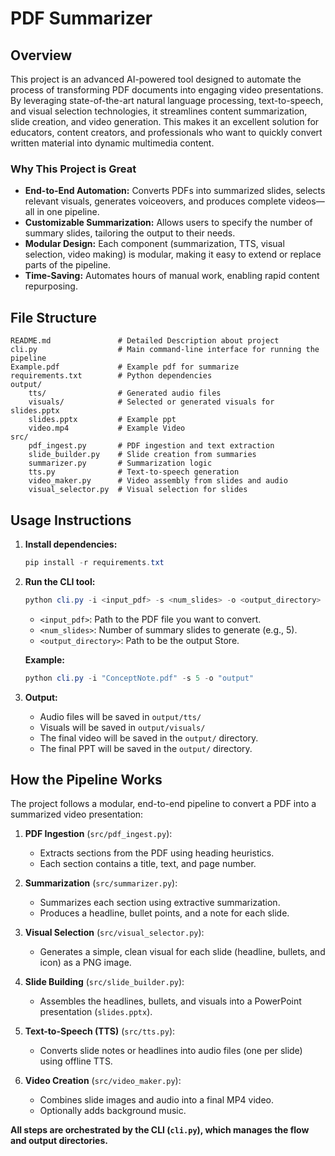 # PDF Summarizer

## Overview
This project is an advanced AI-powered tool designed to automate the process of transforming PDF documents into engaging video presentations. By leveraging state-of-the-art natural language processing, text-to-speech, and visual selection technologies, it streamlines content summarization, slide creation, and video generation. This makes it an excellent solution for educators, content creators, and professionals who want to quickly convert written material into dynamic multimedia content.

### Why This Project is Great
- **End-to-End Automation:** Converts PDFs into summarized slides, selects relevant visuals, generates voiceovers, and produces complete videos—all in one pipeline.
- **Customizable Summarization:** Allows users to specify the number of summary slides, tailoring the output to their needs.
- **Modular Design:** Each component (summarization, TTS, visual selection, video making) is modular, making it easy to extend or replace parts of the pipeline.
- **Time-Saving:** Automates hours of manual work, enabling rapid content repurposing.

## File Structure
```
README.md               # Detailed Description about project 
cli.py                  # Main command-line interface for running the pipeline
Example.pdf             # Example pdf for summarize
requirements.txt        # Python dependencies
output/
    tts/                # Generated audio files
    visuals/            # Selected or generated visuals for slides.pptx
    slides.pptx         # Example ppt
    video.mp4           # Example Video 
src/
    pdf_ingest.py       # PDF ingestion and text extraction
    slide_builder.py    # Slide creation from summaries
    summarizer.py       # Summarization logic
    tts.py              # Text-to-speech generation
    video_maker.py      # Video assembly from slides and audio
    visual_selector.py  # Visual selection for slides
```

## Usage Instructions
1. **Install dependencies:**
   ```powershell
   pip install -r requirements.txt
   ```

2. **Run the CLI tool:**
   ```powershell
   python cli.py -i <input_pdf> -s <num_slides> -o <output_directory>
   ```
   - `<input_pdf>`: Path to the PDF file you want to convert.
   - `<num_slides>`: Number of summary slides to generate (e.g., 5).
   - `<output_directory>`: Path to be the output Store.

   **Example:**
   ```powershell
   python cli.py -i "ConceptNote.pdf" -s 5 -o "output"
   ```

3. **Output:**
   - Audio files will be saved in `output/tts/`
   - Visuals will be saved in `output/visuals/`
   - The final video will be saved in the `output/` directory.
   - The final PPT will be saved in the `output/` directory.


## How the Pipeline Works
The project follows a modular, end-to-end pipeline to convert a PDF into a summarized video presentation:

1. **PDF Ingestion** (`src/pdf_ingest.py`):
   - Extracts sections from the PDF using heading heuristics.
   - Each section contains a title, text, and page number.

2. **Summarization** (`src/summarizer.py`):
   - Summarizes each section using extractive summarization.
   - Produces a headline, bullet points, and a note for each slide.

3. **Visual Selection** (`src/visual_selector.py`):
   - Generates a simple, clean visual for each slide (headline, bullets, and icon) as a PNG image.

4. **Slide Building** (`src/slide_builder.py`):
   - Assembles the headlines, bullets, and visuals into a PowerPoint presentation (`slides.pptx`).

5. **Text-to-Speech (TTS)** (`src/tts.py`):
   - Converts slide notes or headlines into audio files (one per slide) using offline TTS.

6. **Video Creation** (`src/video_maker.py`):
   - Combines slide images and audio into a final MP4 video.
   - Optionally adds background music.

**All steps are orchestrated by the CLI (`cli.py`), which manages the flow and output directories.**

